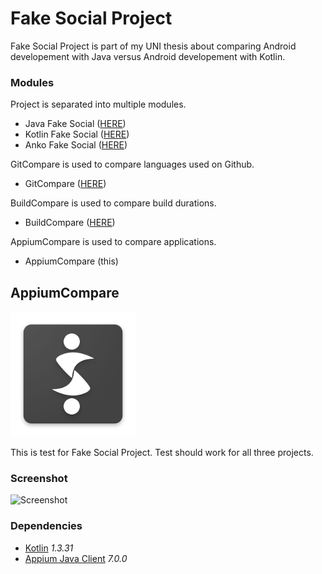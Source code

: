 # Fake Social Project
Fake Social Project is part of my UNI thesis about comparing Android developement with Java versus Android developement with Kotlin.

### Modules
Project is separated into multiple modules.
- Java Fake Social ([HERE](https://github.com/SlickBot/JavaFakeSocial/))
- Kotlin Fake Social ([HERE](https://github.com/SlickBot/KotlinFakeSocial/))
- Anko Fake Social ([HERE](https://github.com/SlickBot/AnkoFakeSocial/))

GitCompare is used to compare languages used on Github.
- GitCompare ([HERE](https://github.com/SlickBot/GitCompare/))

BuildCompare is used to compare build durations.
- BuildCompare ([HERE](https://github.com/SlickBot/BuildCompare/))

AppiumCompare is used to compare applications.
- AppiumCompare (this)

## AppiumCompare
<img src="screenshot/logo.png" height="200" alt="Logo"/>

This is test for Fake Social Project. Test should work for all three projects.

### Screenshot
<img src="screenshot/screenshot.gif" height="375" alt="Screenshot"/>

### Dependencies
- [Kotlin](https://github.com/JetBrains/kotlin)
*1.3.31*
- [Appium Java Client](https://github.com/appium/java-client)
*7.0.0*